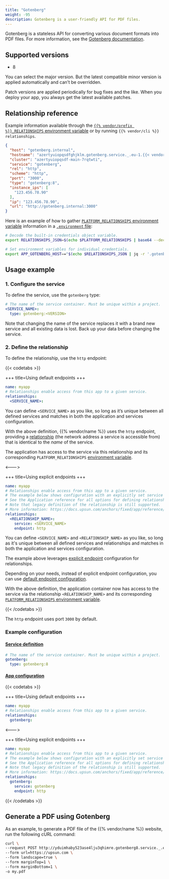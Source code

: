 ```yaml
---
title: "Gotenberg"
weight: -95
description: Gotenberg is a user-friendly API for PDF files.
---
```


Gotenberg is a stateless API for converting various document formats into PDF files.
For more information, see the [Gotenberg documentation](https://gotenberg.dev/docs/getting-started/introduction).

## Supported versions

- 8

You can select the major version. But the latest compatible minor version is applied automatically and can’t be overridden.

Patch versions are applied periodically for bug fixes and the like.
When you deploy your app, you always get the latest available patches.

## Relationship reference

Example information available through the [`{{% vendor/prefix %}}_RELATIONSHIPS` environment variable](/development/variables/use-variables.md#use-provided-variables)
or by running `{{% vendor/cli %}} relationships`.

```json
{
  "host": "gotenberg.internal",
  "hostname": "azertyuiopqsdfghjklm.gotenberg.service._.eu-1.{{< vendor/urlraw "hostname" >}}",
  "cluster": "azertyuiopqsdf-main-7rqtwti",
  "service": "gotenberg",
  "rel": "http",
  "scheme": "http",
  "port": "3000",
  "type": "gotenberg:8",
  "instance_ips": [
    "123.456.78.90"
  ],
  "ip": "123.456.78.90",
  "url": "http://gotenberg.internal:3000"
}
```

Here is an example of how to gather [`PLATFORM_RELATIONSHIPS` environment variable](/development/variables/use-variables.md#use-provided-variables) information
in a [`.environment` file](/development/variables/set-variables.md#use-env-files):

```bash {location=".environment"}
# Decode the built-in credentials object variable.
export RELATIONSHIPS_JSON=$(echo $PLATFORM_RELATIONSHIPS | base64 --decode)

# Set environment variables for individual credentials.
export APP_GOTENBERG_HOST=="$(echo $RELATIONSHIPS_JSON | jq -r '.gotenberg[0].host')"
```

## Usage example

### 1. Configure the service

To define the service, use the `gotenberg` type:

```yaml {configFile="services"}
# The name of the service container. Must be unique within a project.
<SERVICE_NAME>:
  type: gotenberg:<VERSION>
```

Note that changing the name of the service replaces it with a brand new service and all existing data is lost. Back up your data before changing the service.

### 2. Define the relationship

To define the relationship, use the ``http`` endpoint:

{{< codetabs >}}

+++
title=Using default endpoints
+++

```yaml {configFile="app"}
name: myapp
# Relationships enable access from this app to a given service.
relationships:
  <SERVICE_NAME>:
```

You can define ``<SERVICE_NAME>`` as you like, so long as it’s unique between all defined services and matches in both the application and services configuration.

With the above definition, {{% vendor/name %}} uses the `http` endpoint,
providing a [relationship](/create-apps/app-reference/single-runtime-image.md#relationships) (the network address a service is accessible from) that is identical to the _name_ of the service.

The application has access to the service via this relationship and its corresponding `PLATFORM_RELATIONSHIPS` [environment variable](/development/variables/use-variables.md#use-provided-variables).

<--->

+++
title=Using explicit endpoints
+++

```yaml {configFile="app"}
name: myapp
# Relationships enable access from this app to a given service.
# The example below shows configuration with an explicitly set service name and endpoint.
# See the Application reference for all options for defining relationships and endpoints.
# Note that legacy definition of the relationship is still supported.
# More information: https://docs.upsun.com/anchors/fixed/app/reference/relationships/
relationships:
  <RELATIONSHIP_NAME>:
    service: <SERVICE_NAME>
    endpoint: http
```

You can define ``<SERVICE_NAME>`` and ``<RELATIONSHIP_NAME>`` as you like, so long as it's unique between all defined services and relationships
and matches in both the application and services configuration.

The example above leverages [explicit endpoint](/create-apps/app-reference/single-runtime-image.md#relationships) configuration for relationships.

Depending on your needs, instead of explicit endpoint configuration,
you can use [default endpoint configuration](/create-apps/app-reference/single-runtime-image.md#relationships).

With the above definition, the application container now has access to the service via the relationship `<RELATIONSHIP_NAME>` and its corresponding [`PLATFORM_RELATIONSHIPS` environment variable](/development/variables/use-variables.md#use-provided-variables).

{{< /codetabs >}}

The `http` endpoint uses port `3000` by default.

### Example configuration

#### [Service definition](/add-services/_index.md)

```yaml {configFile="services"}
# The name of the service container. Must be unique within a project.
gotenberg:
  type: gotenberg:8
```

#### [App configuration](/create-apps/_index.md)

{{< codetabs >}}

+++
title=Using default endpoints
+++

```yaml {configFile="app"}
name: myapp
# Relationships enable access from this app to a given service.
relationships:
  gotenberg:
```

<--->

+++
title=Using explicit endpoints
+++

```yaml {configFile="app"}
name: myapp
# Relationships enable access from this app to a given service.
# The example below shows configuration with an explicitly set service name and endpoint.
# See the Application reference for all options for defining relationships and endpoints.
# Note that legacy definition of the relationship is still supported.
# More information: https://docs.upsun.com/anchors/fixed/app/reference/relationships/
relationships:
  gotenberg:
    service: gotenberg
    endpoint: http
```

{{< /codetabs >}}

## Generate a PDF using Gotenberg

As an example, to generate a PDF file of the {{% vendor/name %}} website, run the following cURL command:

```bash {location="Terminal"}
curl \
--request POST http://yduimhaby523ase4lju3qhimre.gotenberg8.service._.eu-3.{{< vendor/urlraw "hostname" >}}/forms/chromium/convert/url \
--form url=https://upsun.com \
--form landscape=true \
--form marginTop=1 \
--form marginBottom=1 \
-o my.pdf
```
